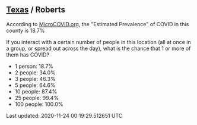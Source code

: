 
## [Texas](/united-states/texas) / Roberts

According to [MicroCOVID.org](http://microcovid.org),
the "Estimated Prevalence" of COVID in this county is 18.7%

If you interact with a certain number of people in this location
(all at once in a group, or spread out across the day), what is the chance that
1 or more of them has COVID?

- 1 person: 18.7%
- 2 people: 34.0%
- 3 people: 46.3%
- 5 people: 64.6%
- 10 people: 87.4%
- 25 people: 99.4%
- 100 people: 100.0%

Last updated: 2020-11-24 00:19:29.512651 UTC
